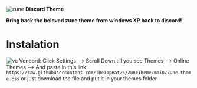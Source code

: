 ![zune](https://github.com/TheTopHat26/ZuneTheme/assets/115375073/e7f71f9e-0b8e-42a1-aae6-bc281cfb6d9d) **Discord Theme**


**Bring back the beloved zune theme from windows XP back to discord!**

# Instalation

![vc](https://vencord.dev/assets/logo-nav-oneko-padding.png) Vencord: Click Settings --> Scroll Down till you see Themes --> Online Themes --> And paste in this link: ``https://raw.githubusercontent.com/TheTopHat26/ZuneTheme/main/Zune.theme.css``
or just download the file and put it in your themes folder

